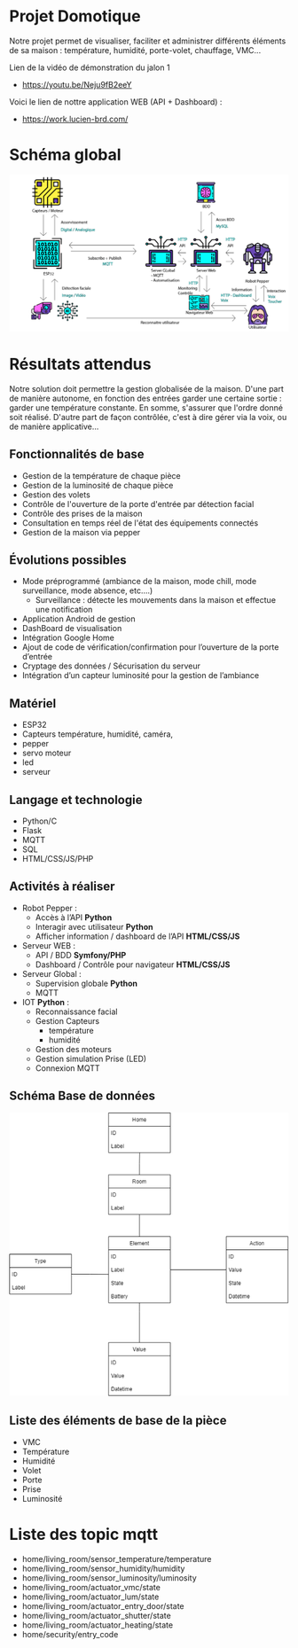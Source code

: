 # Projet Domotique

Notre projet permet de visualiser, faciliter et administrer différents éléments de sa maison : température, humidité, porte-volet, chauffage, VMC...

Lien de la vidéo de démonstration du jalon 1
- https://youtu.be/Neju9fB2eeY

Voici le lien de nottre application WEB (API + Dashboard) :
- https://work.lucien-brd.com/


# Schéma global

![Schema](schema.png)

# Résultats attendus

Notre solution doit permettre la gestion globalisée de la maison. 
D'une part de manière autonome, en fonction des entrées garder une certaine sortie : garder une température constante. En somme, s'assurer que l'ordre donné soit réalisé.
D'autre part de façon contrôlée, c'est à dire gérer via la voix, ou de manière applicative...

## Fonctionnalités de base

- Gestion de la température de chaque pièce
- Gestion de la luminosité de chaque pièce
- Gestion des volets
- Contrôle de l'ouverture de la porte d'entrée par détection facial 
- Contrôle des prises de la maison
- Consultation en temps réel de l'état des équipements connectés
- Gestion de la maison via pepper 


## Évolutions possibles

- Mode préprogrammé (ambiance de la maison, mode chill, mode surveillance, mode absence, etc….)
	- Surveillance : détecte les mouvements dans la maison et effectue une notification
- Application Android de gestion
- DashBoard de visualisation
- Intégration Google Home 
- Ajout de code de vérification/confirmation pour l’ouverture de la porte d’entrée
- Cryptage des données / Sécurisation du serveur 
- Intégration d’un capteur luminosité pour la gestion de l’ambiance

## Matériel

- ESP32 
- Capteurs température, humidité, caméra, 
- pepper 
- servo moteur 
- led 
- serveur 


## Langage et technologie

- Python/C
- Flask 
- MQTT 
- SQL
- HTML/CSS/JS/PHP

## Activités à réaliser
- Robot Pepper :
	- Accès à l’API **Python**
	- Interagir avec utilisateur **Python**
	- Afficher information / dashboard de l’API **HTML/CSS/JS**
- Serveur WEB :
	- API / BDD **Symfony/PHP**
	- Dashboard / Contrôle pour navigateur **HTML/CSS/JS**
- Serveur Global :
	- Supervision globale **Python**
	- MQTT
- IOT **Python** :
	- Reconnaissance facial 
	- Gestion Capteurs 
		- température
		- humidité 
	- Gestion des moteurs
	- Gestion simulation Prise (LED)
	- Connexion MQTT
	
## Schéma Base de données

![Schema BDD](schema_database.png)

## Liste des éléments de base de la pièce
- VMC
- Température
- Humidité
- Volet
- Porte
- Prise
- Luminosité

# Liste des topic mqtt
- home/living_room/sensor_temperature/temperature
- home/living_room/sensor_humidity/humidity
- home/living_room/sensor_luminosity/luminosity
- home/living_room/actuator_vmc/state
- home/living_room/actuator_lum/state
- home/living_room/actuator_entry_door/state
- home/living_room/actuator_shutter/state
- home/living_room/actuator_heating/state
- home/security/entry_code
